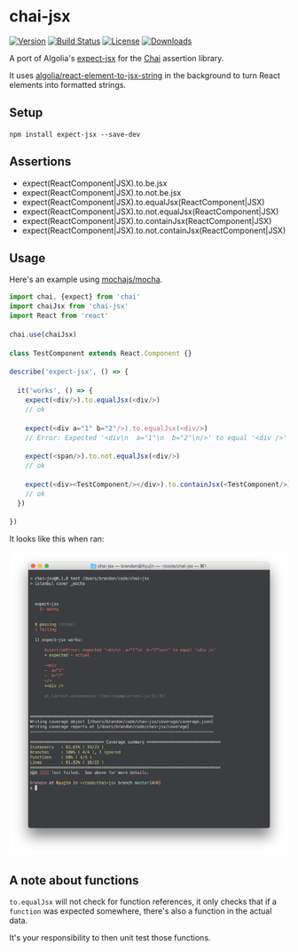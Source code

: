 # chai-jsx

[![Version][version-svg]][package-url] [![Build Status][travis-svg]][travis-url] [![License][license-image]][license-url] [![Downloads][downloads-image]][downloads-url]

A port of Algolia's [expect-jsx][expect-jsx] for the [Chai][chai] assertion
library.

It uses [algolia/react-element-to-jsx-string][react-element-to-jsx-string] in
the background to turn React elements into formatted strings.

## Setup

    npm install expect-jsx --save-dev

## Assertions

* expect(ReactComponent|JSX).to.be.jsx
* expect(ReactComponent|JSX).to.not.be.jsx
* expect(ReactComponent|JSX).to.equalJsx(ReactComponent|JSX)
* expect(ReactComponent|JSX).to.not.equalJsx(ReactComponent|JSX)
* expect(ReactComponent|JSX).to.containJsx(ReactComponent|JSX)
* expect(ReactComponent|JSX).to.not.containJsx(ReactComponent|JSX)

## Usage

Here's an example using [mochajs/mocha](https://github.com/mochajs/mocha).

```js
import chai, {expect} from 'chai'
import chaiJsx from 'chai-jsx'
import React from 'react'

chai.use(chaiJsx)

class TestComponent extends React.Component {}

describe('expect-jsx', () => {

  it('works', () => {
    expect(<div/>).to.equalJsx(<div/>)
    // ok

    expect(<div a="1" b="2"/>).to.equalJsx(<div/>)
    // Error: Expected '<div\n  a="1"\n  b="2"\n/>' to equal '<div />'

    expect(<span/>).to.not.equalJsx(<div/>)
    // ok

    expect(<div><TestComponent/></div>).to.containJsx(<TestComponent/>)
    // ok
  })

})
```

It looks like this when ran:

![Screenshot when using mocha][screenshot]

## A note about functions

`to.equalJsx` will not check for function references, it only checks that if a
`function` was expected somewhere, there's also a function in the actual data.

It's your responsibility to then unit test those functions.

[travis-svg]: https://img.shields.io/travis/bkonkle/chai-jsx/master.svg?style=flat-square
[travis-url]: https://travis-ci.org/bkonkle/chai-jsx
[license-image]: http://img.shields.io/badge/license-MIT-green.svg?style=flat-square
[license-url]: LICENSE
[downloads-image]: https://img.shields.io/npm/dm/chai-jsx.svg?style=flat-square
[downloads-url]: http://npm-stat.com/charts.html?package=chai-jsx
[version-svg]: https://img.shields.io/npm/v/chai-jsx.svg?style=flat-square
[package-url]: https://npmjs.org/package/chai-jsx
[screenshot]: ./screenshot.png
[expect-jsx]: https://github.com/algolia/expect-jsx
[chai]: http://chaijs.com
[react-element-to-jsx-string]: https://github.com/algolia/react-element-to-jsx-string
